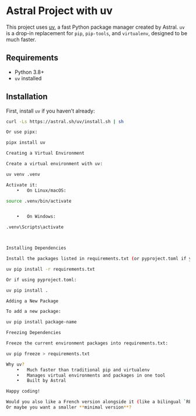 # Astral Project with uv

This project uses [uv](https://github.com/astral-sh/uv), a fast Python package manager created by Astral. `uv` is a drop-in replacement for `pip`, `pip-tools`, and `virtualenv`, designed to be much faster.

## Requirements

- Python 3.8+
- `uv` installed

## Installation

First, install `uv` if you haven’t already:

```bash
curl -Ls https://astral.sh/uv/install.sh | sh

Or use pipx:

pipx install uv

Creating a Virtual Environment

Create a virtual environment with uv:

uv venv .venv

Activate it:
	•	On Linux/macOS:

source .venv/bin/activate


	•	On Windows:

.venv\Scripts\activate



Installing Dependencies

Install the packages listed in requirements.txt (or pyproject.toml if you’re using modern packaging):

uv pip install -r requirements.txt

Or if using pyproject.toml:

uv pip install .

Adding a New Package

To add a new package:

uv pip install package-name

Freezing Dependencies

Freeze the current environment packages into requirements.txt:

uv pip freeze > requirements.txt

Why uv?
	•	Much faster than traditional pip and virtualenv
	•	Manages virtual environments and packages in one tool
	•	Built by Astral

Happy coding!

Would you also like a French version alongside it (like a bilingual `README.md`)?  
Or maybe you want a smaller **minimal version**?